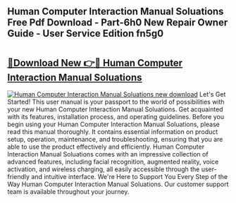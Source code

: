 ## Human Computer Interaction Manual Soluations Free Pdf Download - Part-6h0 New Repair Owner Guide - User Service Edition fn5g0

# <h2><a href="http://bc80081.oget.top/?id=Human+Computer+Interaction+Manual+Soluations">🔗Download New 👉🔴 Human Computer Interaction Manual Soluations</a></h2>

[![Human Computer Interaction Manual Soluations new download](https://i.imgur.com/5g1atiW.png)](http://bc80081.oget.top/?id=Human+Computer+Interaction+Manual+Soluations)
Let's Get Started! This user manual is your passport to the world of possibilities with your new Human Computer Interaction Manual Soluations. Get acquainted with its features, installation process, and operating guidelines. Before you begin using your Human Computer Interaction Manual Soluations, please read this manual thoroughly. It contains essential information on product setup, operation, maintenance, and troubleshooting, ensuring that you are able to use the product effectively and efficiently. Human Computer Interaction Manual Soluations comes with an impressive collection of advanced features, including facial recognition, augmented reality, voice activation, and wireless charging, all easily accessible through the user-friendly and intuitive interface. We're Here to Support You Every Step of the Way Human Computer Interaction Manual Soluations. Our customer support team is available throughout your journey.
